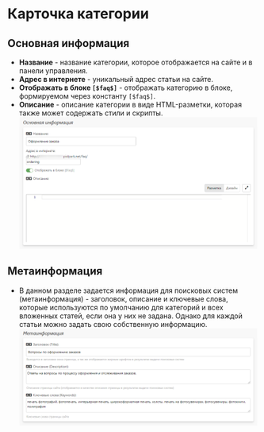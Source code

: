 # Карточка категории

## Основная информация
* __Название__ - название категории, которое отображается на сайте и в панели управления.
* __Адрес в интернете__ - уникальный адрес статьи на сайте. 
* __Отображать в блоке `[$faq$]`__ - отображать категорию в блоке, формируемом через  константу `[$faq$]`.
* __Описание__ - описание категории в виде HTML-разметки, которая также может содержать стили и скрипты.
![](../_media/faq/faq04.png ':size=70%')

## Метаинформация
* В данном разделе задается информация для поисковых систем (метаинформация) - заголовок, описание и ключевые слова, которые используются по умолчанию для категорий и всех вложенных статей, если она у них не задана. Однако для каждой статьи можно задать свою собственную информацию.
![](../_media/faq/faq05.png ':size=70%')